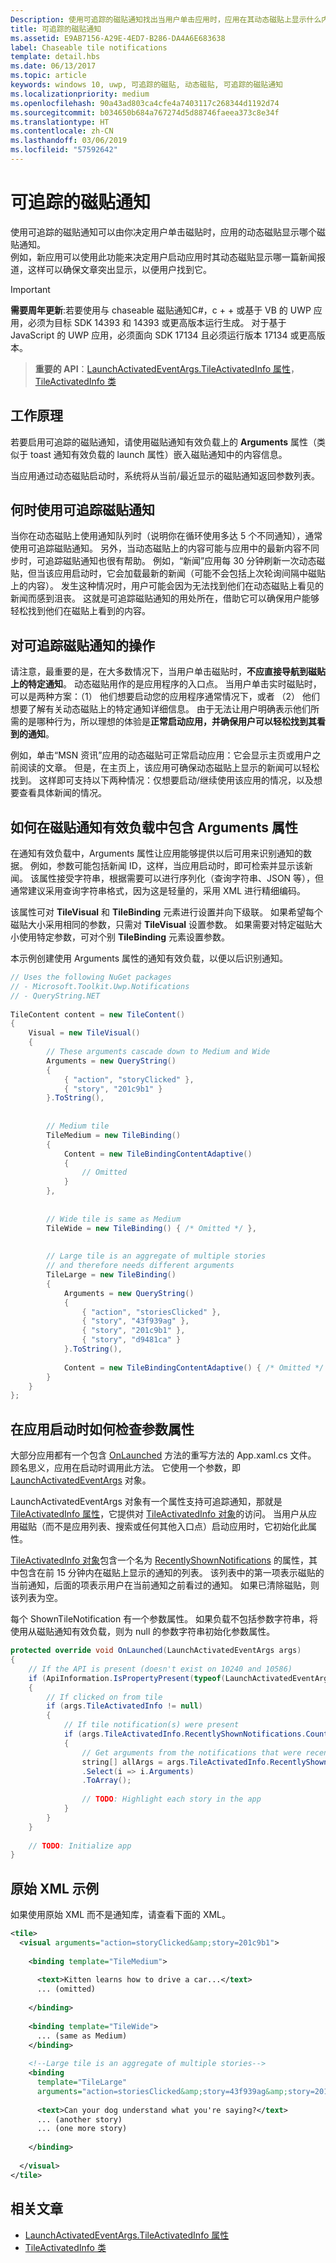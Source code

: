 ```yaml
---
Description: 使用可追踪的磁贴通知找出当用户单击应用时，应用在其动态磁贴上显示什么内容。
title: 可追踪的磁贴通知
ms.assetid: E9AB7156-A29E-4ED7-B286-DA4A6E683638
label: Chaseable tile notifications
template: detail.hbs
ms.date: 06/13/2017
ms.topic: article
keywords: windows 10, uwp, 可追踪的磁贴, 动态磁贴, 可追踪的磁贴通知
ms.localizationpriority: medium
ms.openlocfilehash: 90a43ad803ca4cfe4a7403117c268344d1192d74
ms.sourcegitcommit: b034650b684a767274d5d88746faeea373c8e34f
ms.translationtype: HT
ms.contentlocale: zh-CN
ms.lasthandoff: 03/06/2019
ms.locfileid: "57592642"
---
```

# <a name="chaseable-tile-notifications"></a>可追踪的磁贴通知

使用可追踪的磁贴通知可以由你决定用户单击磁贴时，应用的动态磁贴显示哪个磁贴通知。  
例如，新应用可以使用此功能来决定用户启动应用时其动态磁贴显示哪一篇新闻报道，这样可以确保文章突出显示，以便用户找到它。 

> [!IMPORTANT]
> **需要周年更新**:若要使用与 chaseable 磁贴通知C#，c + + 或基于 VB 的 UWP 应用，必须为目标 SDK 14393 和 14393 或更高版本运行生成。 对于基于 JavaScript 的 UWP 应用，必须面向 SDK 17134 且必须运行版本 17134 或更高版本。 


> **重要的 API**：[LaunchActivatedEventArgs.TileActivatedInfo 属性](https://docs.microsoft.com/uwp/api/windows.applicationmodel.activation.launchactivatedeventargs.TileActivatedInfo)， [TileActivatedInfo 类](https://docs.microsoft.com/uwp/api/windows.applicationmodel.activation.tileactivatedinfo)


## <a name="how-it-works"></a>工作原理

若要启用可追踪的磁贴通知，请使用磁贴通知有效负载上的 **Arguments** 属性（类似于 toast 通知有效负载的 launch 属性）嵌入磁贴通知中的内容信息。

当应用通过动态磁贴启动时，系统将从当前/最近显示的磁贴通知返回参数列表。


## <a name="when-to-use-chaseable-tile-notifications"></a>何时使用可追踪磁贴通知

当你在动态磁贴上使用通知队列时（说明你在循环使用多达 5 个不同通知），通常使用可追踪磁贴通知。 另外，当动态磁贴上的内容可能与应用中的最新内容不同步时，可追踪磁贴通知也很有帮助。 例如，“新闻”应用每 30 分钟刷新一次动态磁贴，但当该应用启动时，它会加载最新的新闻（可能不会包括上次轮询间隔中磁贴上的内容）。 发生这种情况时，用户可能会因为无法找到他们在动态磁贴上看见的新闻而感到沮丧。 这就是可追踪磁贴通知的用处所在，借助它可以确保用户能够轻松找到他们在磁贴上看到的内容。

## <a name="what-to-do-with-a-chaseable-tile-notifications"></a>对可追踪磁贴通知的操作

请注意，最重要的是，在大多数情况下，当用户单击磁贴时，**不应直接导航到磁贴上的特定通知**。 动态磁贴用作的是应用程序的入口点。 当用户单击实时磁贴时，可以是两种方案：（1） 他们想要启动您的应用程序通常情况下，或者 （2） 他们想要了解有关动态磁贴上的特定通知详细信息。 由于无法让用户明确表示他们所需的是哪种行为，所以理想的体验是**正常启动应用，并确保用户可以轻松找到其看到的通知**。

例如，单击“MSN 资讯”应用的动态磁贴可正常启动应用：它会显示主页或用户之前阅读的文章。 但是，在主页上，该应用可确保动态磁贴上显示的新闻可以轻松找到。 这样即可支持以下两种情况：仅想要启动/继续使用该应用的情况，以及想要查看具体新闻的情况。


## <a name="how-to-include-the-arguments-property-in-your-tile-notification-payload"></a>如何在磁贴通知有效负载中包含 Arguments 属性

在通知有效负载中，Arguments 属性让应用能够提供以后可用来识别通知的数据。 例如，参数可能包括新闻 ID，这样，当应用启动时，即可检索并显示该新闻。 该属性接受字符串，根据需要可以进行序列化（查询字符串、JSON 等），但通常建议采用查询字符串格式，因为这是轻量的，采用 XML 进行精细编码。

该属性可对 **TileVisual** 和 **TileBinding** 元素进行设置并向下级联。 如果希望每个磁贴大小采用相同的参数，只需对 **TileVisual** 设置参数。 如果需要对特定磁贴大小使用特定参数，可对个别 **TileBinding** 元素设置参数。

本示例创建使用 Arguments 属性的通知有效负载，以便以后识别通知。 

```csharp
// Uses the following NuGet packages
// - Microsoft.Toolkit.Uwp.Notifications
// - QueryString.NET
 
TileContent content = new TileContent()
{
    Visual = new TileVisual()
    {
        // These arguments cascade down to Medium and Wide
        Arguments = new QueryString()
        {
            { "action", "storyClicked" },
            { "story", "201c9b1" }
        }.ToString(),
 
 
        // Medium tile
        TileMedium = new TileBinding()
        {
            Content = new TileBindingContentAdaptive()
            {
                // Omitted
            }
        },
 
 
        // Wide tile is same as Medium
        TileWide = new TileBinding() { /* Omitted */ },
 
 
        // Large tile is an aggregate of multiple stories
        // and therefore needs different arguments
        TileLarge = new TileBinding()
        {
            Arguments = new QueryString()
            {
                { "action", "storiesClicked" },
                { "story", "43f939ag" },
                { "story", "201c9b1" },
                { "story", "d9481ca" }
            }.ToString(),
 
            Content = new TileBindingContentAdaptive() { /* Omitted */ }
        }
    }
};
```


## <a name="how-to-check-for-the-arguments-property-when-your-app-launches"></a>在应用启动时如何检查参数属性

大部分应用都有一个包含 [OnLaunched](https://docs.microsoft.com/uwp/api/windows.ui.xaml.application#Windows_UI_Xaml_Application_OnLaunched_Windows_ApplicationModel_Activation_LaunchActivatedEventArgs_) 方法的重写方法的 App.xaml.cs 文件。 顾名思义，应用在启动时调用此方法。 它使用一个参数，即 [LaunchActivatedEventArgs](https://docs.microsoft.com/uwp/api/windows.applicationmodel.activation.launchactivatedeventargs) 对象。

LaunchActivatedEventArgs 对象有一个属性支持可追踪通知，那就是 [TileActivatedInfo 属性](https://docs.microsoft.com/uwp/api/windows.applicationmodel.activation.launchactivatedeventargs.TileActivatedInfo)，它提供对 [TileActivatedInfo 对象](https://docs.microsoft.com/uwp/api/windows.applicationmodel.activation.tileactivatedinfo)的访问。 当用户从应用磁贴（而不是应用列表、搜索或任何其他入口点）启动应用时，它初始化此属性。

[TileActivatedInfo 对象](https://docs.microsoft.com/uwp/api/windows.applicationmodel.activation.tileactivatedinfo)包含一个名为 [RecentlyShownNotifications](https://docs.microsoft.com/uwp/api/windows.applicationmodel.activation.tileactivatedinfo.RecentlyShownNotifications) 的属性，其中包含在前 15 分钟内在磁贴上显示的通知的列表。 该列表中的第一项表示磁贴的当前通知，后面的项表示用户在当前通知之前看过的通知。 如果已清除磁贴，则该列表为空。

每个 ShownTileNotification 有一个参数属性。 如果负载不包括参数字符串，将使用从磁贴通知有效负载，则为 null 的参数字符串初始化参数属性。

```csharp
protected override void OnLaunched(LaunchActivatedEventArgs args)
{
    // If the API is present (doesn't exist on 10240 and 10586)
    if (ApiInformation.IsPropertyPresent(typeof(LaunchActivatedEventArgs).FullName, nameof(LaunchActivatedEventArgs.TileActivatedInfo)))
    {
        // If clicked on from tile
        if (args.TileActivatedInfo != null)
        {
            // If tile notification(s) were present
            if (args.TileActivatedInfo.RecentlyShownNotifications.Count > 0)
            {
                // Get arguments from the notifications that were recently displayed
                string[] allArgs = args.TileActivatedInfo.RecentlyShownNotifications
                .Select(i => i.Arguments)
                .ToArray();
 
                // TODO: Highlight each story in the app
            }
        }
    }
 
    // TODO: Initialize app
}
```


## <a name="raw-xml-example"></a>原始 XML 示例

如果使用原始 XML 而不是通知库，请查看下面的 XML。

```xml
<tile>
  <visual arguments="action=storyClicked&amp;story=201c9b1">
 
    <binding template="TileMedium">
       
      <text>Kitten learns how to drive a car...</text>
      ... (omitted)
     
    </binding>
 
    <binding template="TileWide">
      ... (same as Medium)
    </binding>
     
    <!--Large tile is an aggregate of multiple stories-->
    <binding
      template="TileLarge"
      arguments="action=storiesClicked&amp;story=43f939ag&amp;story=201c9b1&amp;story=d9481ca">
   
      <text>Can your dog understand what you're saying?</text>
      ... (another story)
      ... (one more story)
   
    </binding>
 
  </visual>
</tile>
```



## <a name="related-articles"></a>相关文章

- [LaunchActivatedEventArgs.TileActivatedInfo 属性](https://docs.microsoft.com/uwp/api/windows.applicationmodel.activation.launchactivatedeventargs#Windows_ApplicationModel_Activation_LaunchActivatedEventArgs_TileActivatedInfo_)
- [TileActivatedInfo 类](https://docs.microsoft.com/uwp/api/windows.applicationmodel.activation.tileactivatedinfo)